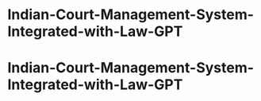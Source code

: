# Indian-Court-Management-System-Integrated-with-Law-GPT
# Indian-Court-Management-System-Integrated-with-Law-GPT

